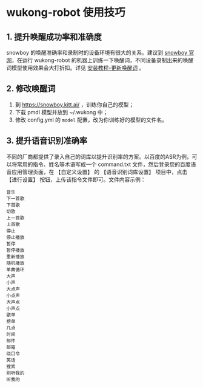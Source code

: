 # wukong-robot 使用技巧

## 1. 提升唤醒成功率和准确度

snowboy 的唤醒准确率和录制时的设备环境有很大的关系。建议到 [snowboy 官网](https://snowboy.kitt.ai/dashboard)，在运行 wukong-robot 的机器上训练一下唤醒词，不同设备录制出来的唤醒词模型使用效果会大打折扣。详见 [安装教程-更新唤醒词](/install?id=_6-%e6%9b%b4%e6%96%b0%e5%94%a4%e9%86%92%e8%af%8d%ef%bc%88%e5%8f%af%e9%80%89%ef%bc%8c%e6%a0%91%e8%8e%93%e6%b4%be%e5%bf%85%e9%a1%bb%ef%bc%89) 。

## 2. 修改唤醒词

1. 到 https://snowboy.kitt.ai/ ，训练你自己的模型；
2. 下载 pmdl 模型并放到 ~/.wukong 中；
3. 修改 config.yml 的 `model` 配置，改为你训练好的模型的文件名。

## 3. 提升语音识别准确率

不同的厂商都提供了录入自己的词库以提升识别率的方案。以百度的ASR为例，可以将常用的指令、姓名等术语写成一个 command.txt 文件，然后登录您的百度语音应用管理页面，在 【自定义设置】 的 【语音识别词库设置】 项目中，点击 【进行设置】 按钮，上传该指令文件即可。文件内容示例：

```
音乐
下一首歌
下首歌
切歌
上一首歌
上首歌
停止
停止播放
暂停
暂停播放
重新播放
随机播放
单曲循环
大声
小声
大点声
小点声
大声点
小声点
歌单
榜单
几点
时间
邮件
邮箱
绕口令
笑话
搜索
别听我的
听我的
```


